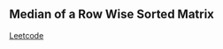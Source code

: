 ## Median of a Row Wise Sorted Matrix
[Leetcode](https://leetcode.com/problems/median-of-a-row-wise-sorted-matrix)
